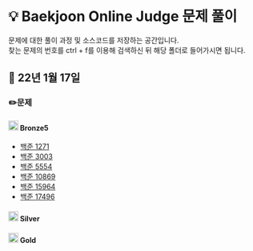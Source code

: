 # :bulb: Baekjoon Online Judge 문제 풀이
문제에 대한 풀이 과정 및 소스코드를 저장하는 공간입니다.  
찾는 문제의 번호를 ctrl + f를 이용해 검색하신 뒤 해당 폴더로 들어가시면 됩니다.

## 📁 22년 1월 17일

 ### ✏️문제
   #### <img src="https://d2gd6pc034wcta.cloudfront.net/tier/1-a.svg" width="20" height="20"> Bronze5
   - [백준 1271](./BOJ_1271)
   - [백준 3003](./BOJ_3003)
   - [백준 5554](./BOJ_5554)
   - [백준 10869](./BOJ_10869)
   - [백준 15964](./BOJ_15964)
   - [백준 17496](./BOJ_17496)


   #### <img src="https://d2gd6pc034wcta.cloudfront.net/tier/6-a.svg" width="20" height="20"> Silver

   #### <img src="https://d2gd6pc034wcta.cloudfront.net/tier/11-a.svg" width="20" height="20"> Gold
   
   
